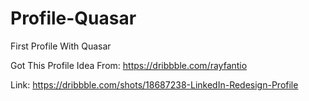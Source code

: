 # Profile-Quasar
First Profile With Quasar

Got This Profile Idea From: https://dribbble.com/rayfantio

Link: https://dribbble.com/shots/18687238-LinkedIn-Redesign-Profile
